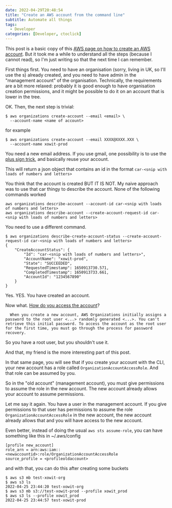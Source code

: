 ```yaml
---
date: 2022-04-29T20:48:54
title: "Create an AWS account from the command line"
subtitle: Automate all things
tags:
  - Developer
categories: [Developer, ctoclick]
---
```


This post is a basic copy of this [AWS page on how to create an AWS account](https://docs.aws.amazon.com/organizations/latest/userguide/orgs_manage_accounts_create.html). But it took me a while to understand all the steps (because I cannot read), so I'm just writing so that the next time I can remember.

First things first. You need to have an organisation (sorry, living in UK, so I'll use the s) already created, and you need to have admin in the "management account" of the organisation. Technically, the requirements are a bit more relaxed: probably it is good enough to have organisation creation permissions, and it might be possible to do it on an account that is lower in the tree.

OK. Then, the next step is trivial:

```
$ aws organizations create-account --email <email> \
  --account-name <name of account>
```

for example

```
$ aws organizations create-account --email XXXX@XXXX.XXX \
  --account-name xowit-prod
```

You need a new email address. If you use gmail, one possibility is to use the [plus sign trick](https://gmail.googleblog.com/2008/03/2-hidden-ways-to-get-more-from-your.html), and basically reuse your account.

This will return a json object that contains an id in the format `car-<snip with loads of numbers and letters>`

You think that the account is created BUT IT IS NOT. My naive approach was to use that car thingy to describe the account. None of the following commands worked

```
aws organizations describe-account --account-id car-<snip with loads of numbers and letters>
aws organizations describe-account --create-account-request-id car-<snip with loads of numbers and letters>
```

You need to use a different command.

```
$ aws organizations describe-create-account-status --create-account-request-id car-<snip with loads of numbers and letters>
{
    "CreateAccountStatus": {
        "Id": "car-<snip with loads of numbers and letters>",
        "AccountName": "xowit-prod",
        "State": "SUCCEEDED",
        "RequestedTimestamp": 1650913730.571,
        "CompletedTimestamp": 1650913733.661,
        "AccountId": "1234567890"
    }
}
```

Yes. YES. You have created an account. 

Now what. [How do you access the account](https://docs.aws.amazon.com/organizations/latest/userguide/orgs_manage_accounts_access.html)?

```
  When you create a new account, AWS Organizations initially assigns a password to the root user <...> randomly generated <...>. You can't retrieve this initial password. To access the account as the root user for the first time, you must go through the process for password recovery.
```

So you have a root user, but you shouldn't use it. 

And that, my friend is the more interesting part of this post. 

In that same page, you will see that if you create your account with the CLI, your new account has a role called `OrganizationAccountAccessRole`. And that role can be assumed by you.

So in the "old account" (management account), you must give permissions to assume the role in the new account. The new account already allows your account to assume permissions.

Let me say it again. You have a user in the management account. If you give permissions to that user has permissions to assume the role `OrganizationAccountAccessRole` in the new account, the new account already allows that and you will have access to the new account.

Even better, instead of doing the usual `aws sts assume-role`, you can have something like this in ~/.aws/config

```
[profile new_account]
role_arn = arn:aws:iam::<newaccountid>:role/OrganizationAccountAccessRole
source_profile = <profileoldaccount>
```

and with that, you can do this after creating some buckets

```
$ aws s3 mb test-xowit-org
$ aws s3 ls
2022-04-25 23:44:20 test-xowit-org
$ aws s3 mb s3://test-xowit-prod --profile xowit_prod
$ aws s3 ls --profile xowit_prod
2022-04-25 23:44:57 test-xowit-prod
```